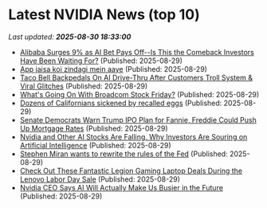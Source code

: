 # Latest NVIDIA News (top 10)
_Last updated: **2025-08-30 18:33:00**_

- [Alibaba Surges 9% as AI Bet Pays Off--Is This the Comeback Investors Have Been Waiting For?](https://finance.yahoo.com/news/alibaba-surges-9-ai-bet-182722473.html) (Published: 2025-08-29)
- [App jaisa koi zindagi mein aaye](https://economictimes.indiatimes.com/opinion/et-commentary/app-jaisa-koi-zindagi-mein-aaye/articleshow/123590961.cms) (Published: 2025-08-29)
- [Taco Bell Backpedals On AI Drive-Thru After Customers Troll System & Viral Glitches](https://hothardware.com/news/taco-bell-backpedals-on-ai-drive-thru) (Published: 2025-08-29)
- [What's Going On With Broadcom Stock Friday?](https://finance.yahoo.com/news/whats-going-broadcom-stock-friday-182419412.html) (Published: 2025-08-29)
- [Dozens of Californians sickened by recalled eggs](https://biztoc.com/x/ecf6a06883307039) (Published: 2025-08-29)
- [Senate Democrats Warn Trump IPO Plan for Fannie, Freddie Could Push Up Mortgage Rates](https://biztoc.com/x/b782fef1b5e90df9) (Published: 2025-08-29)
- [Nvidia and Other AI Stocks Are Falling. Why Investors Are Souring on Artificial Intelligence](https://biztoc.com/x/89bcf4753bf31ed0) (Published: 2025-08-29)
- [Stephen Miran wants to rewrite the rules of the Fed](https://biztoc.com/x/13b2dd3780e0d6f2) (Published: 2025-08-29)
- [Check Out These Fantastic Legion Gaming Laptop Deals During the Lenovo Labor Day Sale](https://www.ign.com/articles/lenovo-labor-day-sale-2025-best-deals-on-legion-gaming-laptops) (Published: 2025-08-29)
- [Nvidia CEO Says AI Will Actually Make Us Busier in the Future](https://gizmodo.com/nvidia-ceo-says-ai-will-actually-make-us-busier-in-the-future-2000650610) (Published: 2025-08-29)
